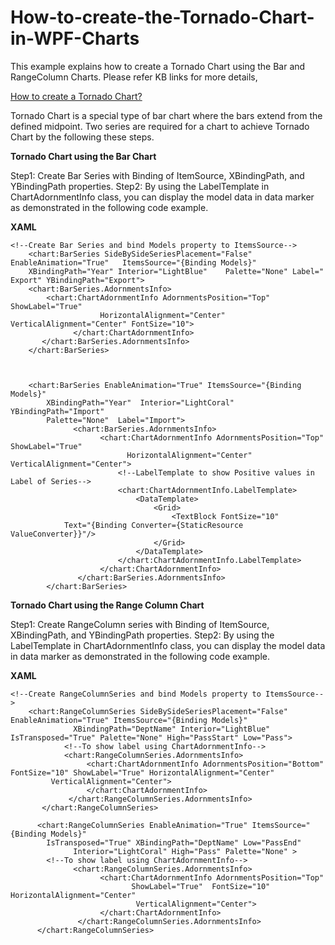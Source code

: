 # How-to-create-the-Tornado-Chart-in-WPF-Charts

This example explains how to create a Tornado Chart using the Bar and RangeColumn Charts. Please refer KB links for more details,

[How to create a Tornado Chart?](https://www.syncfusion.com/kb/11657/how-to-create-the-tornado-chart-in-wpf-charts)

Tornado Chart is a special type of bar chart where the bars extend from the defined midpoint. Two series are required for a chart to achieve Tornado Chart by the following these steps.

**Tornado Chart using the Bar Chart**

Step1: Create Bar Series with Binding of  ItemSource, XBindingPath, and YBindingPath properties. 
Step2: By using the LabelTemplate in ChartAdornmentInfo class, you can display the model data in data marker as demonstrated in the following code example.

**XAML**
```
<!--Create Bar Series and bind Models property to ItemsSource-->
    <chart:BarSeries SideBySideSeriesPlacement="False" EnableAnimation="True" 	ItemsSource="{Binding Models}" 
    XBindingPath="Year" Interior="LightBlue" 	Palette="None" Label=" Export" YBindingPath="Export">
	<chart:BarSeries.AdornmentsInfo>
		<chart:ChartAdornmentInfo AdornmentsPosition="Top" ShowLabel="True" 
                    HorizontalAlignment="Center" VerticalAlignment="Center" FontSize="10">                       
              </chart:ChartAdornmentInfo>
       </chart:BarSeries.AdornmentsInfo>
    </chart:BarSeries>

            

	<chart:BarSeries EnableAnimation="True" ItemsSource="{Binding Models}" 
		XBindingPath="Year"  Interior="LightCoral" YBindingPath="Import" 
		Palette="None"  Label="Import">
              <chart:BarSeries.AdornmentsInfo>
                    <chart:ChartAdornmentInfo AdornmentsPosition="Top" ShowLabel="True" 
                          HorizontalAlignment="Center" VerticalAlignment="Center">
                        <!--LabelTemplate to show Positive values in Label of Series-->
                        <chart:ChartAdornmentInfo.LabelTemplate>
                            <DataTemplate>
                                <Grid>
                                    <TextBlock FontSize="10"
			Text="{Binding Converter={StaticResource ValueConverter}}"/>
                                </Grid>
                            </DataTemplate>
                        </chart:ChartAdornmentInfo.LabelTemplate>
                    </chart:ChartAdornmentInfo>
               </chart:BarSeries.AdornmentsInfo>
        </chart:BarSeries>
```

**Tornado Chart using the Range Column Chart**

Step1: Create RangeColumn series with Binding of  ItemSource, XBindingPath, and YBindingPath properties. 
Step2: By using the LabelTemplate in ChartAdornmentInfo class, you can display the model data in data marker as demonstrated in the following code example.

**XAML**
```
<!--Create RangeColumnSeries and bind Models property to ItemsSource-->
	<chart:RangeColumnSeries SideBySideSeriesPlacement="False" EnableAnimation="True" ItemsSource="{Binding Models}" 
              XBindingPath="DeptName" Interior="LightBlue" IsTransposed="True" Palette="None" High="PassStart" Low="Pass">
            <!--To show label using ChartAdornmentInfo-->                                   
            <chart:RangeColumnSeries.AdornmentsInfo>
                 <chart:ChartAdornmentInfo AdornmentsPosition="Bottom"  FontSize="10" ShowLabel="True" HorizontalAlignment="Center"
		 VerticalAlignment="Center">      
                 </chart:ChartAdornmentInfo>
             </chart:RangeColumnSeries.AdornmentsInfo>
       </chart:RangeColumnSeries>

      <chart:RangeColumnSeries EnableAnimation="True" ItemsSource="{Binding Models}" 
 		IsTransposed="True" XBindingPath="DeptName" Low="PassEnd"                                                                                          
              Interior="LightCoral" High="Pass" Palette="None" >
 		<!--To show label using ChartAdornmentInfo-->
              <chart:RangeColumnSeries.AdornmentsInfo>
                    <chart:ChartAdornmentInfo AdornmentsPosition="Top"  
                           ShowLabel="True"  FontSize="10" HorizontalAlignment="Center"     
                            VerticalAlignment="Center">                       
                    </chart:ChartAdornmentInfo>
               </chart:RangeColumnSeries.AdornmentsInfo>
      </chart:RangeColumnSeries>
```

